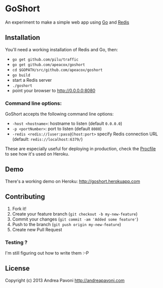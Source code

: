 # GoShort

An experiment to make a simple web app using [Go](http://golang.org) and [Redis](http://redis.io)

## Installation

You'll need a working installation of Redis and Go, then:

* ```go get github.com/pilu/traffic```
* ```go get github.com/apeacox/goshort```
* ```cd $GOPATH/src/github.com/apeacox/goshort```
* ```go build```
* start a Redis server
* ```./goshort```
* point your browser to http://0.0.0.0:8080

### Command line options:

GoShort accepts the following command line options:

* ```-host <hostname>```: hostname to listen (default ```0.0.0.0```)
* ```-p <portNumber>```: port to listen (default ```8080```)
* ```-redis <redis://[user:pass@]host:port>``` specify Redis connection URL (default: ```redis://localhost:6379/```)

These are especially useful for deploying in production, check the [Procfile](https://github.com/apeacox/goshort/blob/master/Procfile) to see how it's used on Heroku.

## Demo

There's a working demo on Heroku: http://goshort.herokuapp.com

## Contributing

1. Fork it!
2. Create your feature branch (`git checkout -b my-new-feature`)
3. Commit your changes (`git commit -am 'Added some feature'`)
4. Push to the branch (`git push origin my-new-feature`)
5. Create new Pull Request

### Testing ?

I'm still figuring out how to write them :-P

## License

Copyright (c) 2013 Andrea Pavoni http://andreapavoni.com
